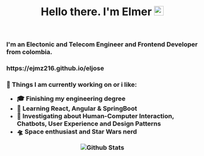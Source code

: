 <div>
   <h1 align="center">Hello there. I'm Elmer <img src="https://media.giphy.com/media/hvRJCLFzcasrR4ia7z/giphy.gif" width="25px"> </h1>
   
<br />
<p align="center">
  <h3> I'm an Electonic and Telecom Engineer and Frontend Developer from colombia.</h3>
  <h3> https://ejmz216.github.io/eljose <h3>
</p>

🔭 Things I am currently working on or i like:
 - 🎓 Finishing my engineering degree
 - :rocket: Learning React, Angular & SpringBoot
 - 🌱 Investigating about Human-Computer Interaction, Chatbots, User Experience and Design Patterns
 - 🛸 Space enthusiast and Star Wars nerd
<p align="center">
        <img src="https://raw.githubusercontent.com/mayhemantt/mayhemantt/Update/svg/Bottom.svg" alt="Github Stats" />
</p>
